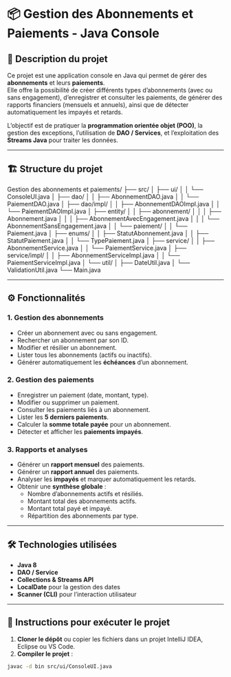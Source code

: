 # 📦 Gestion des Abonnements et Paiements - Java Console

## 📌 Description du projet
Ce projet est une application console en Java qui permet de gérer des **abonnements** et leurs **paiements**.  
Elle offre la possibilité de créer différents types d’abonnements (avec ou sans engagement), d’enregistrer et consulter les paiements, de générer des rapports financiers (mensuels et annuels), ainsi que de détecter automatiquement les impayés et retards.

L’objectif est de pratiquer la **programmation orientée objet (POO)**, la gestion des exceptions, l’utilisation de **DAO / Services**, et l’exploitation des **Streams Java** pour traiter les données.

---

## 🏗 Structure du projet

Gestion des abonnements et paiements/
├── src/
│ ├── ui/
│ │ └── ConsoleUI.java
│ ├── dao/
│ │ ├── AbonnementDAO.java
│ │ └── PaiementDAO.java
│ ├── dao/impl/
│ │ ├── AbonnementDAOImpl.java
│ │ └── PaiementDAOImpl.java
│ ├── entity/
│ │ ├── abonnement/
│ │ │ ├── Abonnement.java
│ │ │ ├── AbonnementAvecEngagement.java
│ │ │ └── AbonnementSansEngagement.java
│ │ └── paiement/
│ │ └── Paiement.java
│ ├── enums/
│ │ ├── StatutAbonnement.java
│ │ ├── StatutPaiement.java
│ │ └── TypePaiement.java
│ ├── service/
│ │ ├── AbonnementService.java
│ │ └── PaiementService.java
│ ├── service/impl/
│ │ ├── AbonnementServiceImpl.java
│ │ └── PaiementServiceImpl.java
│ └── util/
│ ├── DateUtil.java
│ └── ValidationUtil.java
└── Main.java

---

## ⚙️ Fonctionnalités

### 1. Gestion des abonnements
- Créer un abonnement avec ou sans engagement.
- Rechercher un abonnement par son ID.
- Modifier et résilier un abonnement.
- Lister tous les abonnements (actifs ou inactifs).
- Générer automatiquement les **échéances** d’un abonnement.

### 2. Gestion des paiements
- Enregistrer un paiement (date, montant, type).
- Modifier ou supprimer un paiement.
- Consulter les paiements liés à un abonnement.
- Lister les **5 derniers paiements**.
- Calculer la **somme totale payée** pour un abonnement.
- Détecter et afficher les **paiements impayés**.

### 3. Rapports et analyses
- Générer un **rapport mensuel** des paiements.
- Générer un **rapport annuel** des paiements.
- Analyser les **impayés** et marquer automatiquement les retards.
- Obtenir une **synthèse globale** :
  - Nombre d’abonnements actifs et résiliés.
  - Montant total des abonnements actifs.
  - Montant total payé et impayé.
  - Répartition des abonnements par type.

---

## 🛠 Technologies utilisées
- **Java 8**
- **DAO / Service**
- **Collections & Streams API**
- **LocalDate** pour la gestion des dates
- **Scanner (CLI)** pour l’interaction utilisateur

---

## 🚀 Instructions pour exécuter le projet

1. **Cloner le dépôt** ou copier les fichiers dans un projet IntelliJ IDEA, Eclipse ou VS Code.
2. **Compiler le projet** :
```bash
javac -d bin src/ui/ConsoleUI.java

